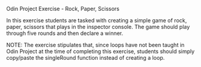 Odin Project Exercise - Rock, Paper, Scissors

In this exercise students are tasked with creating a simple game of rock, paper, scissors that plays in the inspector console. The game should play through five rounds and then declare a winner.


NOTE: The exercise stipulates that, since loops have not been taught in Odin Project at the time of completing this exercise, students should simply copy/paste the singleRound function instead of creating a loop.

